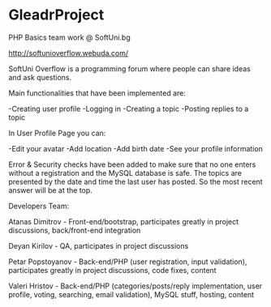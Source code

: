 GleadrProject
=============

PHP Basics team work @ SoftUni.bg

http://softunioverflow.webuda.com/

SoftUni Overflow is a programming forum where people can share ideas and ask questions.

Main functionalities that have been implemented are:

-Creating user profile
-Logging in
-Creating a topic
-Posting replies to a topic

In User Profile Page you can:

-Edit your avatar
-Add location
-Add birth date
-See your profile information

Error & Security checks have been added to make sure that no one enters without a registration and the MySQL database is safe.
The topics are presented by the date and time the last user has posted. So the most recent answer will be at the top.

Developers Team:

Atanas Dimitrov - Front-end/bootstrap, participates greatly in project discussions, back/front-end integration

Deyan Kirilov - QA, participates in project discussions

Petar Popstoyanov - Back-end/PHP (user registration, input validation), participates greatly in project discussions, code fixes, content

Valeri Hristov -  Back-end/PHP (categories/posts/reply implementation, user profile, voting, searching, email validation), MySQL stuff, hosting, content
